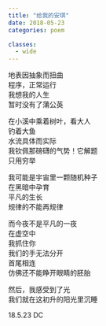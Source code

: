 ```yaml
---
title: "给我的安琪"
date: 2018-05-23
categories: poem

classes:
  - wide
---
```


地表因抽象而扭曲  
程序，正常运行  
我想我的人生  
暂时没有了蒲公英

在小溪中乘着树叶，看大人  
钓着大鱼  
水流具体而实际  
我钦佩那磅礴的气势！它解题  
只用穷举

我可能是宇宙里一颗随机种子  
在黑暗中孕育  
平凡的生长  
规律的不能再规律

而今夜不是平凡的一夜  
在虚空中  
我抓住你  
我们的手无法分开  
首尾相连  
仿佛还不能睁开眼睛的胚胎  

然后，我感受到了光  
我们就在这初升的阳光里沉睡

18.5.23 DC